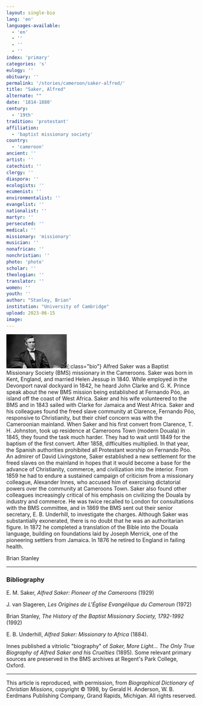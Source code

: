 ```yaml
---
layout: single-bio
lang: 'en'
languages-available:
  - 'en'
  - ''
  - ''
  - ''
index: 'primary'
categories: 's'
eulogy: ''
obituary: ''
permalink: '/stories/cameroon/saker-alfred/'
title: "Saker, Alfred"
alternate: ""
date: '1814-1880'
century:
  - '19th'
tradition: 'protestant'
affiliation:
  - 'baptist missionary society'
country:
  - 'cameroon'
ancient: ''
artist: ''
catechist: ''
clergy: ''
diaspora: ''
ecologists: ''
ecumenist: ''
environmentalist: ''
evangelist: ''
nationalist: ''
martyr: ''
persecuted: ''
medical: ''
missionary: 'missionary'
musician: ''
nonafrican: ''
nonchristian: ''
photo: 'photo'
scholar: ''
theologian: ''
translator: ''
women: ''
youth: ''
author: "Stanley, Brian"
institution: "University of Cambridge"
upload: 2023-06-15
image:
---
```


![Alfred Saker](/images/bio-pics/cameroon/saker-alfred/saker-alfred.jpg){:class="bio"}
Alfred Saker was a Baptist Missionary Society (BMS) missionary in the Cameroons. Saker was born in Kent, England, and married Helen Jessup in 1840. While employed in the Devonport naval dockyard in 1842, he heard John Clarke and G. K. Prince speak about the new BMS mission being established at Fernando Póo, an island off the coast of West Africa. Saker and his wife volunteered to the BMS and in 1843 sailed with Clarke for Jamaica and West Africa. Saker and his colleagues found the freed slave community at Clarence, Fernando Póo, responsive to Christianity, but their chief concern was with the Cameroonian mainland. When Saker and his first convert from Clarence, T. H. Johnston, took up residence at Cameroons Town (modern Douala) in 1845, they found the task much harder. They had to wait until 1849 for the baptism of the first convert.
After 1858, difficulties multiplied. In that year, the Spanish authorities prohibited all Protestant worship on Fernando Póo. An admirer of David Livingstone, Saker established a new settlement for the freed slaves on the mainland in hopes that it would become a base for the advance of Christianity, commerce, and civilization into the interior. From 1859 he had to endure a sustained campaign of criticism from a missionary colleague, Alexander Innes, who accused him of exercising dictatorial powers over the community at Cameroons Town. Saker also found other colleagues increasingly critical of his emphasis on civilizing the Douala by industry and commerce. He was twice recalled to London for consultations with the BMS committee, and in 1869 the BMS sent out their senior secretary, E. B. Underhill, to investigate the charges. Although Saker was substantially exonerated, there is no doubt that he was an authoritarian figure. In 1872 he completed a translation of the Bible into the Douala language, building on foundations laid by Joseph Merrick, one of the pioneering settlers from Jamaica. In 1876 he retired to England in failing health.

Brian Stanley

---
### Bibliography
E. M. Saker, *Alfred Saker: Pioneer of the Cameroons* (1929)

J. van Slageren, *Les Origines de L'Église Evangélique du Cameroun* (1972)

Brian Stanley, *The History of the Baptist Missionary Society, 1792-1992* (1992)

E. B. Underhill, *Alfred Saker: Missionary to Africa* (1884).

Innes published a vitriolic "biography" of *Saker, More Light... The Only True Biography of Alfred Saker and his Cruelties* (1895). Some relevant primary sources are preserved in the BMS archives at Regent's Park College, Oxford.

---

This article is reproduced, with permission, from *Biographical Dictionary of Christian Missions*, copyright © 1998, by Gerald H. Anderson, W. B. Eerdmans Publishing Company, Grand Rapids, Michigan. All rights reserved.

